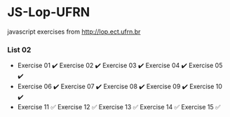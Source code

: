 # JS-Lop-UFRN
javascript exercises from http://lop.ect.ufrn.br

### List 02
- Exercise 01 :heavy_check_mark: Exercise 02 :heavy_check_mark: Exercise 03 :heavy_check_mark: Exercise 04 :heavy_check_mark: Exercise 05 :heavy_check_mark:
- Exercise 06 :heavy_check_mark: Exercise 07 :heavy_check_mark: Exercise 08 :heavy_check_mark: Exercise 09 :heavy_check_mark: Exercise 10 :heavy_check_mark:
- Exercise 11 :white_check_mark: Exercise 12 :white_check_mark: Exercise 13 :white_check_mark: Exercise 14 :white_check_mark: Exercise 15 :white_check_mark:
